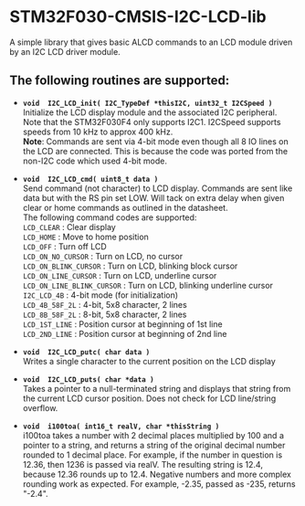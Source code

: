 # STM32F030-CMSIS-I2C-LCD-lib
A simple library that gives basic ALCD commands to an LCD module driven by an I2C LCD driver module.

## The following routines are supported:
+ **```void  I2C_LCD_init( I2C_TypeDef *thisI2C, uint32_t I2CSpeed )```**<br>
Initialize the LCD display module and the associated I2C peripheral. Note that the STM32F030F4 only
supports I2C1. I2CSpeed supports speeds from 10 kHz to approx 400 kHz.<br>
**Note**: Commands are sent via 4-bit mode even though all 8 IO lines on the LCD are connected. This
is because the code was ported from the non-I2C code which used 4-bit mode.

+ **```void  I2C_LCD_cmd( uint8_t data )```**<br>
Send command (not character) to LCD display. Commands are sent like data but with the RS pin
set LOW. Will tack on extra delay when given clear or home commands as outlined in the
datasheet.<br>
The following command codes are supported:<br>
```LCD_CLEAR```               : Clear display<br>
```LCD_HOME```                 : Move to home position<br>
```LCD_OFF```                  : Turn off LCD<br>
```LCD_ON_NO_CURSOR```         : Turn on LCD, no cursor<br>
```LCD_ON_BLINK_CURSOR```      : Turn on LCD, blinking block cursor<br>
```LCD_ON_LINE_CURSOR```       : Turn on LCD, underline cursor<br>
```LCD_ON_LINE_BLINK_CURSOR``` : Turn on LCD, blinking underline cursor<br>
```I2C_LCD_4B```               : 4-bit mode (for initialization)<br>
```LCD_4B_58F_2L```            : 4-bit, 5x8 character, 2 lines<br>
```LCD_8B_58F_2L```            : 8-bit, 5x8 character, 2 lines<br>
```LCD_1ST_LINE```             : Position cursor at beginning of 1st line<br>
```LCD_2ND_LINE```             : Position cursor at beginning of 2nd line

+ **```void  I2C_LCD_putc( char data )```**<br>
Writes a single character to the current position on the LCD display

+ **```void  I2C_LCD_puts( char *data )```**<br>
Takes a pointer to a null-terminated string and displays that string from the current LCD 
cursor position. Does not check for LCD line/string overflow.

+ **```void  i100toa( int16_t realV, char *thisString )```**<br>
i100toa takes a number with 2 decimal places multiplied by 100 and a pointer to a string,
and returns a string of the original decimal number rounded to 1 decimal place. For example,
if the number in question is 12.36, then 1236 is passed via realV. The resulting string is 12.4,
because 12.36 rounds up to 12.4. Negative numbers and more complex rounding work as
expected. For example, -2.35, passed as -235, returns "-2.4".
